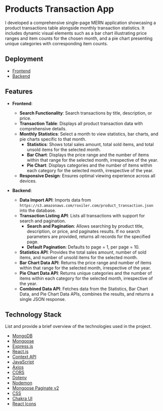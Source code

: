 # Products Transaction App

I developed a comprehensive single-page MERN application showcasing a product transactions table alongside monthly transaction statistics. It includes dynamic visual elements such as a bar chart illustrating price ranges and item counts for the chosen month, and a pie chart presenting unique categories with corresponding item counts.

## Deployment

- [Frontend](https://products-transaction-statistics-frontend.vercel.app/)
- [Backend](https://products-transaction-statistics-backend.onrender.com)

## Features

- **Frontend**:

  - **Search Functionality**: Search transactions by title, description, or price.
  - **Transaction Table**: Displays all product transaction data with comprehensive details.
  - **Monthly Statistics**: Select a month to view statistics, bar charts, and pie charts specific to that month.
    - **Statistics**: Shows total sales amount, total sold items, and total unsold items for the selected month.
    - **Bar Chart**: Displays the price range and the number of items within that range for the selected month, irrespective of the year.
    - **Pie Chart**: Displays categories and the number of items within each category for the selected month, irrespective of the year.
  - **Responsive Design**: Ensures optimal viewing experience across all devices.

- **Backend**:
  - **Data Import API**: Imports data from `https://s3.amazonaws.com/roxiler.com/product_transaction.json` into the database.
  - **Transaction Listing API**: Lists all transactions with support for search and pagination.
    - **Search and Pagination**: Allows searching by product title, description, or price, and paginates results. If no search parameters are provided, returns all records for the specified page.
    - **Default Pagination**: Defaults to page = 1, per page = 10.
  - **Statistics API**: Provides the total sales amount, number of sold items, and number of unsold items for the selected month.
  - **Bar Chart Data API**: Returns the price range and number of items within that range for the selected month, irrespective of the year.
  - **Pie Chart Data API**: Returns unique categories and the number of items within each category for the selected month, irrespective of the year.
  - **Combined Data API**: Fetches data from the Statistics, Bar Chart Data, and Pie Chart Data APIs, combines the results, and returns a single JSON response.

## Technology Stack

List and provide a brief overview of the technologies used in the project.

- [MongoDB](https://www.mongodb.com/)
- [Mongoose](https://mongoosejs.com/docs/guide.html)
- [Express.js](https://expressjs.com/en/starter/installing.html)
- [React.js](https://reactjs.org/)
- [Context API](https://legacy.reactjs.org/docs/context.html)
- [JavaScript](https://developer.mozilla.org/en-US/docs/Web/JavaScript)
- [Axios](https://axios-http.com/docs/intro)
- [CORS](https://www.npmjs.com/package/cors)
- [Dotenv](https://www.npmjs.com/package/dotenv)
- [Nodemon](https://www.npmjs.com/package/nodemon)
- [Mongoose Paginate v2](https://www.npmjs.com/package/mongoose-paginate-v2)
- [CSS](https://developer.mozilla.org/en-US/docs/Web/CSS)
- [Chakra UI](https://chakra-ui.com/getting-started)
- [React Icons](https://react-icons.github.io/)
